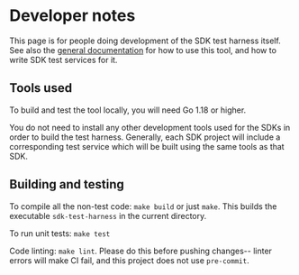 # Developer notes

This page is for people doing development of the SDK test harness itself. See also the [general documentation](./docs/index.md) for how to use this tool, and how to write SDK test services for it.

## Tools used

To build and test the tool locally, you will need Go 1.18 or higher.

You do not need to install any other development tools used for the SDKs in order to build the test harness. Generally, each SDK project will include a corresponding test service which will be built using the same tools as that SDK.

## Building and testing

To compile all the non-test code: `make build` or just `make`. This builds the executable `sdk-test-harness` in the current directory.

To run unit tests: `make test`

Code linting: `make lint`. Please do this before pushing changes-- linter errors will make CI fail, and this project does not use `pre-commit`.

